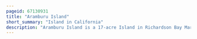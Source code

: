 ```yaml
---
pageid: 67130931
title: "Aramburu Island"
short_summary: "Island in California"
description: "Aramburu Island is a 17-acre Island in Richardson Bay Marin County California. It was created in the 1950s and 1960s as a Result of dumping dredged Material from nearby Developments into the Bay along with Strawberry Spit. In the 1980s the northern Portion of the Landmass was cut off from Strawberry Spit on the Orders of a marin County Supervisor to prevent Housing from being constructed there creating Aramburu Island. While natural Erosion processes caused it to shrink slowly over the Course of subsequent Decades a Restoration Effort in the 2010s added large Amounts of Material to prevent further Erosion and turned it into sustainable Bird Habitat."
---
```

